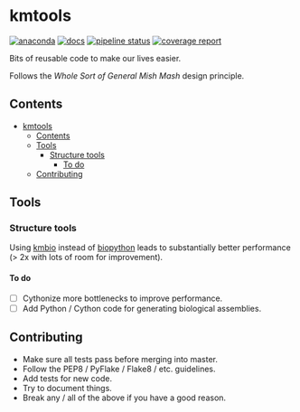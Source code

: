 # kmtools

[![anaconda](https://img.shields.io/conda/dn/kimlab/kmtools.svg)](https://anaconda.org/kimlab/kmtools/)
[![docs](https://img.shields.io/badge/docs-v0.1.1-blue.svg?version=latest)](https://kimlab.gitlab.io/kmtools/v0.1.1/)
[![pipeline status](https://gitlab.com/kimlab/kmtools/badges/v0.1.1/pipeline.svg)](https://gitlab.com/kimlab/kmtools/commits/v0.1.1/)
[![coverage report](https://gitlab.com/kimlab/kmtools/badges/v0.1.1/coverage.svg)](https://kimlab.gitlab.io/kmtools/v0.1.1/htmlcov/)

Bits of reusable code to make our lives easier.

Follows the *Whole Sort of General Mish Mash* design principle.

## Contents

- [kmtools](#kmtools)
  - [Contents](#contents)
  - [Tools](#tools)
    - [Structure tools](#structure-tools)
      - [To do](#to-do)
  - [Contributing](#contributing)

## Tools

### Structure tools

Using [kmbio](https://github.com/kimlaborg/kmbio) instead of [biopython](https://github.com/biopython/biopython) leads to substantially better performance (> 2x with lots of room for improvement).

#### To do

- [ ] Cythonize more bottlenecks to improve performance.
- [ ] Add Python / Cython code for generating biological assemblies.

## Contributing

- Make sure all tests pass before merging into master.
- Follow the PEP8 / PyFlake / Flake8 / etc. guidelines.
- Add tests for new code.
- Try to document things.
- Break any / all of the above if you have a good reason.
